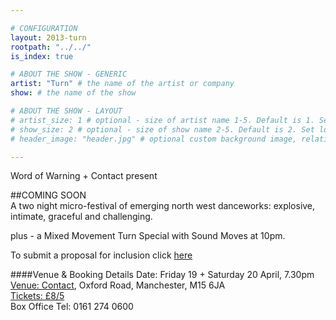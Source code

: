 ```yaml
---

# CONFIGURATION
layout: 2013-turn
rootpath: "../../"
is_index: true

# ABOUT THE SHOW - GENERIC
artist: "Turn" # the name of the artist or company
show: # the name of the show

# ABOUT THE SHOW - LAYOUT
# artist_size: 1 # optional - size of artist name 1-5. Default is 1. Set longer names to lower values
# show_size: 2 # optional - size of show name 2-5. Default is 2. Set longer names to lower values
# header_image: "header.jpg" # optional custom background image, relative to current page

---
```


Word of Warning + Contact present    

##COMING SOON    
A two night micro-festival of emerging north west danceworks:  explosive, intimate, graceful and challenging.

plus - a Mixed Movement Turn Special with Sound Moves at 10pm.    

To submit a proposal for inclusion click [here](http://turnmcr.org)    

####Venue & Booking Details
Date: Friday 19 + Saturday 20 April, 7.30pm    
[Venue: Contact](http://contactmcr.com/visit/getting-here/), Oxford Road, Manchester, M15 6JA    
[Tickets: £8/5](http://contactmcr.com/whats-on/2013/04/19/)    
Box Office Tel: 0161 274 0600   

